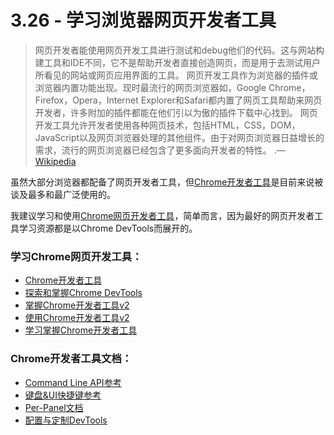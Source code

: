 <!-- 3.26 - Learn Browser Web Developer Tools -->
# 3.26 - 学习浏览器网页开发者工具
<!-- Web development tools allow web developers to test and debug their code. They are different from website builders and IDEs in that they do not assist in the direct creation of a webpage, rather they are tools used for testing the user facing interface of a website or web application. -->


<!-- Web development tools come as browser add-ons or built in features in web browsers. The most popular web browsers today like, Google Chrome, Firefox, Opera, Internet Explorer, and Safari have built in tools to help web developers, and many additional add-ons can be found in their respective plugin download centers. -->


<!-- Web development tools allow developers to work with a variety of web technologies, including HTML, CSS, the DOM, JavaScript, and other components that are handled by the web browser. Due to the increasing demand from web browsers to do more popular web browsers have included more features geared for developers. -->

> 网页开发者能使用网页开发工具进行测试和debug他们的代码。这与网站构建工具和IDE不同，它不是帮助开发者直接创造网页，而是用于去测试用户所看见的网站或网页应用界面的工具。
> 网页开发工具作为浏览器的插件或浏览器内置功能出现。现时最流行的网页浏览器如，Google Chrome，Firefox，Opera，Internet Explorer和Safari都内置了网页工具帮助来网页开发者，许多附加的插件都能在他们引以为傲的插件下载中心找到。
> 网页开发工具允许开发者使用各种网页技术，包括HTML，CSS，DOM，JavaScript以及网页浏览器处理的其他组件。由于对网页浏览器日益增长的需求，流行的网页浏览器已经包含了更多面向开发者的特性。 .— [Wikipedia](https://en.wikipedia.org/wiki/Web_development_tools)

<!-- While most browsers come equipped with web developer tools, the Chrome developer tools are currently the most talked about and widely used. -->
虽然大部分浏览器都配备了网页开发者工具，但[Chrome开发者工具](https://developers.google.com/web/tools/chrome-devtools/)是目前来说被谈及最多和最广泛使用的。

<!-- I'd suggest learning and using the Chrome web developer tools, simply because the best resources for learning web developer tools revolves around Chrome DevTools. -->
我建议学习和使用[Chrome网页开发者工具](https://developers.google.com/web/tools/chrome-devtools/)，简单而言，因为最好的网页开发者工具学习资源都是以Chrome DevTools而展开的。

<!-- Learn Chrome Web Developer Tools: -->
###  学习Chrome网页开发工具：
<!-- Chrome Developer Tools [watch][$]
Explore and Master Chrome DevTools [watch]
Mastering Chrome Developer Tools v2 [watch][$]
Using The Chrome Developer Tools [watch][$]
Learning Chrome Web Developer Tools [watch][$]
Chrome Web Developer Tools Docs:
Command Line API Reference
Keyboard & UI Shortcuts Reference
Per-Panel Documentation
Configure and Customize DevTools
 -->

- [Chrome开发者工具](https://code.tutsplus.com/courses/chrome-developer-tools)
- [探索和掌握Chrome DevTools](http://discover-devtools.codeschool.com/)
- [掌握Chrome开发者工具v2](https://frontendmasters.com/courses/chrome-dev-tools-v2/)
- [使用Chrome开发者工具v2](http://www.pluralsight.com/courses/chrome-developer-tools)
- [学习掌握Chrome开发者工具](https://www.lynda.com/Chrome-tutorials/Learning-Chrome-Web-Developer-Tools/590844-2.html)

### Chrome开发者工具文档：
- [Command Line API参考](https://developers.google.com/web/tools/chrome-devtools/console/command-line-reference)
- [键盘&UI快捷键参考](https://developers.google.com/web/tools/iterate/inspect-styles/shortcuts)
- [Per-Panel文档](https://developers.google.com/web/tools/chrome-devtools/#docs)
- [配置与定制DevTools](https://developer.chrome.com/devtools/docs/settings)
